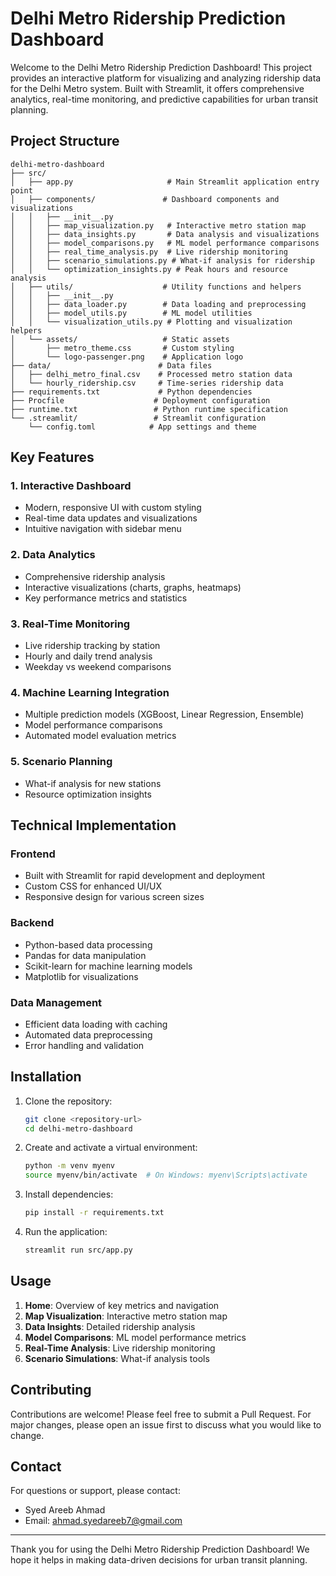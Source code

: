 # Delhi Metro Ridership Prediction Dashboard

Welcome to the Delhi Metro Ridership Prediction Dashboard! This project provides an interactive platform for visualizing and analyzing ridership data for the Delhi Metro system. Built with Streamlit, it offers comprehensive analytics, real-time monitoring, and predictive capabilities for urban transit planning.

## Project Structure

```
delhi-metro-dashboard
├── src/
│   ├── app.py                     # Main Streamlit application entry point
│   ├── components/               # Dashboard components and visualizations
│   │   ├── __init__.py
│   │   ├── map_visualization.py   # Interactive metro station map
│   │   ├── data_insights.py       # Data analysis and visualizations
│   │   ├── model_comparisons.py   # ML model performance comparisons
│   │   ├── real_time_analysis.py  # Live ridership monitoring
│   │   ├── scenario_simulations.py # What-if analysis for ridership
│   │   └── optimization_insights.py # Peak hours and resource analysis
│   ├── utils/                    # Utility functions and helpers
│   │   ├── __init__.py
│   │   ├── data_loader.py        # Data loading and preprocessing
│   │   ├── model_utils.py        # ML model utilities
│   │   └── visualization_utils.py # Plotting and visualization helpers
│   └── assets/                   # Static assets
│       ├── metro_theme.css       # Custom styling
│       └── logo-passenger.png    # Application logo
├── data/                        # Data files
│   ├── delhi_metro_final.csv    # Processed metro station data
│   └── hourly_ridership.csv     # Time-series ridership data
├── requirements.txt             # Python dependencies
├── Procfile                    # Deployment configuration
├── runtime.txt                 # Python runtime specification
└── .streamlit/                 # Streamlit configuration
    └── config.toml            # App settings and theme
```

## Key Features

### 1. Interactive Dashboard
- Modern, responsive UI with custom styling
- Real-time data updates and visualizations
- Intuitive navigation with sidebar menu

### 2. Data Analytics
- Comprehensive ridership analysis
- Interactive visualizations (charts, graphs, heatmaps)
- Key performance metrics and statistics

### 3. Real-Time Monitoring
- Live ridership tracking by station
- Hourly and daily trend analysis
- Weekday vs weekend comparisons

### 4. Machine Learning Integration
- Multiple prediction models (XGBoost, Linear Regression, Ensemble)
- Model performance comparisons
- Automated model evaluation metrics

### 5. Scenario Planning
- What-if analysis for new stations
- Resource optimization insights


## Technical Implementation

### Frontend
- Built with Streamlit for rapid development and deployment
- Custom CSS for enhanced UI/UX
- Responsive design for various screen sizes

### Backend
- Python-based data processing
- Pandas for data manipulation
- Scikit-learn for machine learning models
- Matplotlib for visualizations

### Data Management
- Efficient data loading with caching
- Automated data preprocessing
- Error handling and validation

## Installation

1. Clone the repository:
   ```bash
   git clone <repository-url>
   cd delhi-metro-dashboard
   ```

2. Create and activate a virtual environment:
   ```bash
   python -m venv myenv
   source myenv/bin/activate  # On Windows: myenv\Scripts\activate
   ```

3. Install dependencies:
   ```bash
   pip install -r requirements.txt
   ```

4. Run the application:
   ```bash
   streamlit run src/app.py
   ```

## Usage

1. **Home**: Overview of key metrics and navigation
2. **Map Visualization**: Interactive metro station map
3. **Data Insights**: Detailed ridership analysis
4. **Model Comparisons**: ML model performance metrics
5. **Real-Time Analysis**: Live ridership monitoring
6. **Scenario Simulations**: What-if analysis tools

## Contributing

Contributions are welcome! Please feel free to submit a Pull Request. For major changes, please open an issue first to discuss what you would like to change.

## Contact

For questions or support, please contact:
- Syed Areeb Ahmad
- Email: ahmad.syedareeb7@gmail.com


---

Thank you for using the Delhi Metro Ridership Prediction Dashboard! We hope it helps in making data-driven decisions for urban transit planning.
